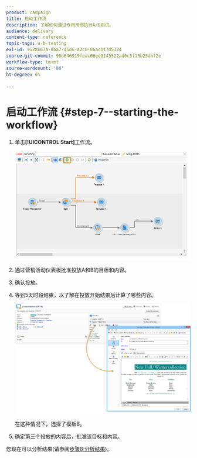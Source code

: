 ```yaml
---
product: campaign
title: 启动工作流
description: 了解如何通过专用用例执行A/B测试。
audience: delivery
content-type: reference
topic-tags: a-b-testing
exl-id: 9528b67a-8ba7-45d6-a2c0-06ac117d5324
source-git-commit: 98d646919fedc66ee9145522ad0c5f15b25dbf2e
workflow-type: tm+mt
source-wordcount: '88'
ht-degree: 6%

---
```


# 启动工作流 {#step-7--starting-the-workflow}

1. 单击&#x200B;**[!UICONTROL Start]**&#x200B;工作流。

   ![](assets/use_case_abtesting_startwkfl_001.png)

1. 通过营销活动仪表板批准投放A和B的目标和内容。
1. 确认投放。
1. 等到5天时段结束，以了解在投放开始结果后计算了哪些内容。

   ![](assets/use_case_abtesting_startwkfl_002.png)

   在这种情况下，选择了模板B。

1. 确定第三个投放的内容后，批准该目标和内容。

您现在可以分析结果(请参阅[步骤8:分析结果](../../delivery/using/a-b-testing-uc-analyzing.md))。

